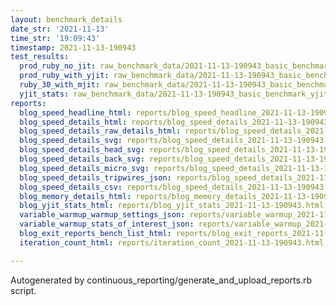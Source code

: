 ```yaml
---
layout: benchmark_details
date_str: '2021-11-13'
time_str: '19:09:43'
timestamp: 2021-11-13-190943
test_results:
  prod_ruby_no_jit: raw_benchmark_data/2021-11-13-190943_basic_benchmark_prod_ruby_no_jit.json
  prod_ruby_with_yjit: raw_benchmark_data/2021-11-13-190943_basic_benchmark_prod_ruby_with_yjit.json
  ruby_30_with_mjit: raw_benchmark_data/2021-11-13-190943_basic_benchmark_ruby_30_with_mjit.json
  yjit_stats: raw_benchmark_data/2021-11-13-190943_basic_benchmark_yjit_stats.json
reports:
  blog_speed_headline_html: reports/blog_speed_headline_2021-11-13-190943.html
  blog_speed_details_html: reports/blog_speed_details_2021-11-13-190943.html
  blog_speed_details_raw_details_html: reports/blog_speed_details_2021-11-13-190943.raw_details.html
  blog_speed_details_svg: reports/blog_speed_details_2021-11-13-190943.svg
  blog_speed_details_head_svg: reports/blog_speed_details_2021-11-13-190943.head.svg
  blog_speed_details_back_svg: reports/blog_speed_details_2021-11-13-190943.back.svg
  blog_speed_details_micro_svg: reports/blog_speed_details_2021-11-13-190943.micro.svg
  blog_speed_details_tripwires_json: reports/blog_speed_details_2021-11-13-190943.tripwires.json
  blog_speed_details_csv: reports/blog_speed_details_2021-11-13-190943.csv
  blog_memory_details_html: reports/blog_memory_details_2021-11-13-190943.html
  blog_yjit_stats_html: reports/blog_yjit_stats_2021-11-13-190943.html
  variable_warmup_warmup_settings_json: reports/variable_warmup_2021-11-13-190943.warmup_settings.json
  variable_warmup_stats_of_interest_json: reports/variable_warmup_2021-11-13-190943.stats_of_interest.json
  blog_exit_reports_bench_list_html: reports/blog_exit_reports_2021-11-13-190943.bench_list.html
  iteration_count_html: reports/iteration_count_2021-11-13-190943.html

---
```

Autogenerated by continuous_reporting/generate_and_upload_reports.rb script.

